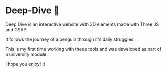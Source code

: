 # Deep-Dive :penguin:

Deep Dive is an interactive website with 3D elements made with Three JS and GSAP.

It follows the journey of a penguin through it's daily struggles.

This is my first time working with these tools and was developed as part of a university module.

I hope you enjoy! :)
